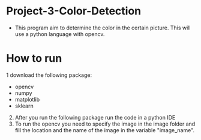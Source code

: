 # Project-3-Color-Detection
- This program aim to determine the color in the certain picture.
This will use a python language with opencv.

# How to run 

1 download the following package:
  - opencv
  - numpy
  - matplotlib
  - sklearn
2. After you run the following package run the code in a python IDE
3. To run the opencv you need to specify the image  in the image folder and fill the location and the name of the image in 
the variable "image_name".

  
